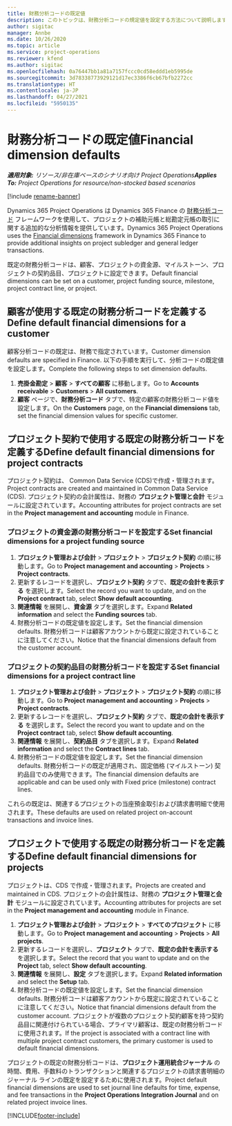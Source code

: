 ```yaml
---
title: 財務分析コードの既定値
description: このトピックは、財務分析コードの規定値を設定する方法について説明します。
author: sigitac
manager: Annbe
ms.date: 10/26/2020
ms.topic: article
ms.service: project-operations
ms.reviewer: kfend
ms.author: sigitac
ms.openlocfilehash: 0a76447bb1a81a7157fccc0cd58eddd1eb5995de
ms.sourcegitcommit: 3d78338773929121d17ec3386f6cb67bfb2272cc
ms.translationtype: HT
ms.contentlocale: ja-JP
ms.lasthandoff: 04/27/2021
ms.locfileid: "5950135"
---
```

# <a name="financial-dimension-defaults"></a><span data-ttu-id="dded4-103">財務分析コードの既定値</span><span class="sxs-lookup"><span data-stu-id="dded4-103">Financial dimension defaults</span></span>

<span data-ttu-id="dded4-104">_**適用対象:** リソース/非在庫ベースのシナリオ向け Project Operations_</span><span class="sxs-lookup"><span data-stu-id="dded4-104">_**Applies To:** Project Operations for resource/non-stocked based scenarios_</span></span>

[!include [rename-banner](~/includes/cc-data-platform-banner.md)]

<span data-ttu-id="dded4-105">Dynamics 365 Project Operations は Dynamics 365 Finance の [財務分析コード](/dynamics365/finance/general-ledger/financial-dimensions) フレームワークを使用して、プロジェクトの補助元帳と総勘定元帳の取引に関する追加的な分析情報を提供しています。</span><span class="sxs-lookup"><span data-stu-id="dded4-105">Dynamics 365 Project Operations uses the [Financial dimensions](/dynamics365/finance/general-ledger/financial-dimensions) framework in Dynamics 365 Finance to provide additional insights on project subledger and general ledger transactions.</span></span>

<span data-ttu-id="dded4-106">既定の財務分析コードは、顧客、プロジェクトの資金源、マイルストーン、プロジェクトの契約品目、プロジェクトに設定できます。</span><span class="sxs-lookup"><span data-stu-id="dded4-106">Default financial dimensions can be set on a customer, project funding source, milestone, project contract line, or project.</span></span>

## <a name="define-default-financial-dimensions-for-a-customer"></a><span data-ttu-id="dded4-107">顧客が使用する既定の財務分析コードを定義する</span><span class="sxs-lookup"><span data-stu-id="dded4-107">Define default financial dimensions for a customer</span></span>

<span data-ttu-id="dded4-108">顧客分析コードの既定は、財務で指定されています。</span><span class="sxs-lookup"><span data-stu-id="dded4-108">Customer dimension defaults are specified in Finance.</span></span> <span data-ttu-id="dded4-109">以下の手順を実行して、分析コードの既定値を設定します。</span><span class="sxs-lookup"><span data-stu-id="dded4-109">Complete the following steps to set dimension defaults.</span></span>

1. <span data-ttu-id="dded4-110">**売掛金勘定** > **顧客** > **すべての顧客** に移動します。</span><span class="sxs-lookup"><span data-stu-id="dded4-110">Go to **Accounts receivable** > **Customers** > **All customers**.</span></span>
2. <span data-ttu-id="dded4-111">**顧客** ページで、**財務分析コード** タブで、特定の顧客の財務分析コード値を設定します。</span><span class="sxs-lookup"><span data-stu-id="dded4-111">On the **Customers** page, on the **Financial dimensions** tab, set the financial dimension values for specific customer.</span></span>

## <a name="define-default-financial-dimensions-for-project-contracts"></a><span data-ttu-id="dded4-112">プロジェクト契約で使用する既定の財務分析コードを定義する</span><span class="sxs-lookup"><span data-stu-id="dded4-112">Define default financial dimensions for project contracts</span></span>

<span data-ttu-id="dded4-113">プロジェクト契約は、 Common Data Service (CDS)で作成・管理されます。</span><span class="sxs-lookup"><span data-stu-id="dded4-113">Project contracts are created and maintained in Common Data Service (CDS).</span></span> <span data-ttu-id="dded4-114">プロジェクト契約の会計属性は、財務の **プロジェクト管理と会計** モジュールに設定されています。</span><span class="sxs-lookup"><span data-stu-id="dded4-114">Accounting attributes for project contracts are set in the **Project management and accounting** module in Finance.</span></span>

### <a name="set-financial-dimensions-for-a-project-funding-source"></a><span data-ttu-id="dded4-115">プロジェクトの資金源の財務分析コードを設定する</span><span class="sxs-lookup"><span data-stu-id="dded4-115">Set financial dimensions for a project funding source</span></span>

1. <span data-ttu-id="dded4-116">**プロジェクト管理および会計** > **プロジェクト** > **プロジェクト契約** の順に移動します。</span><span class="sxs-lookup"><span data-stu-id="dded4-116">Go to **Project management and accounting** > **Projects** > **Project contracts**.</span></span>
2. <span data-ttu-id="dded4-117">更新するレコードを選択し、**プロジェクト契約** タブで、**既定の会計を表示する** を選択します。</span><span class="sxs-lookup"><span data-stu-id="dded4-117">Select the record you want to update, and on the **Project contract** tab, select **Show default accounting**.</span></span>
3. <span data-ttu-id="dded4-118">**関連情報** を展開し、**資金源** タブを選択します。</span><span class="sxs-lookup"><span data-stu-id="dded4-118">Expand **Related information** and select the **Funding sources** tab.</span></span>
4. <span data-ttu-id="dded4-119">財務分析コードの既定値を設定します。</span><span class="sxs-lookup"><span data-stu-id="dded4-119">Set the financial dimension defaults.</span></span> <span data-ttu-id="dded4-120">財務分析コードは顧客アカウントから既定に設定されていることに注意してください。</span><span class="sxs-lookup"><span data-stu-id="dded4-120">Notice that the financial dimensions default from the customer account.</span></span>

### <a name="set-financial-dimensions-for-a-project-contract-line"></a><span data-ttu-id="dded4-121">プロジェクトの契約品目の財務分析コードを設定する</span><span class="sxs-lookup"><span data-stu-id="dded4-121">Set financial dimensions for a project contract line</span></span>

1. <span data-ttu-id="dded4-122">**プロジェクト管理および会計** > **プロジェクト** > **プロジェクト契約** の順に移動します。</span><span class="sxs-lookup"><span data-stu-id="dded4-122">Go to **Project management and accounting** > **Projects** > **Project contracts**.</span></span>
2. <span data-ttu-id="dded4-123">更新するレコードを選択し、**プロジェクト契約** タブで、**既定の会計を表示する** を選択します。</span><span class="sxs-lookup"><span data-stu-id="dded4-123">Select the record you want to update and on the **Project contract** tab, select **Show default accounting**.</span></span>
3. <span data-ttu-id="dded4-124">**関連情報** を展開し、**契約品目** タブを選択します。</span><span class="sxs-lookup"><span data-stu-id="dded4-124">Expand **Related information** and select the **Contract lines** tab.</span></span>
4. <span data-ttu-id="dded4-125">財務分析コードの既定値を設定します。</span><span class="sxs-lookup"><span data-stu-id="dded4-125">Set the financial dimension defaults.</span></span> <span data-ttu-id="dded4-126">財務分析コードの既定が適用され、固定価格 (マイルストーン) 契約品目でのみ使用できます。</span><span class="sxs-lookup"><span data-stu-id="dded4-126">The financial dimension defaults are applicable and can be used only with Fixed price (milestone) contract lines.</span></span>

<span data-ttu-id="dded4-127">これらの既定は、関連するプロジェクトの当座預金取引および請求書明細で使用されます。</span><span class="sxs-lookup"><span data-stu-id="dded4-127">These defaults are used on related project on-account transactions and invoice lines.</span></span>

## <a name="define-default-financial-dimensions-for-projects"></a><span data-ttu-id="dded4-128">プロジェクトで使用する既定の財務分析コードを定義する</span><span class="sxs-lookup"><span data-stu-id="dded4-128">Define default financial dimensions for projects</span></span>

<span data-ttu-id="dded4-129">プロジェクトは、CDS で作成・管理されます。</span><span class="sxs-lookup"><span data-stu-id="dded4-129">Projects are created and maintained in CDS.</span></span> <span data-ttu-id="dded4-130">プロジェクトの会計属性は、財務の **プロジェクト管理と会計** モジュールに設定されています。</span><span class="sxs-lookup"><span data-stu-id="dded4-130">Accounting attributes for projects are set in the **Project management and accounting** module in Finance.</span></span>

1. <span data-ttu-id="dded4-131">**プロジェクト管理および会計** > **プロジェクト** > **すべてのプロジェクト** に移動します。</span><span class="sxs-lookup"><span data-stu-id="dded4-131">Go to **Project management and accounting** > **Projects** > **All projects**.</span></span>
2. <span data-ttu-id="dded4-132">更新するレコードを選択し、**プロジェクト** タブで、**既定の会計を表示する** を選択します。</span><span class="sxs-lookup"><span data-stu-id="dded4-132">Select the record that you want to update and on the **Project** tab, select **Show default accounting**.</span></span>
3. <span data-ttu-id="dded4-133">**関連情報** を展開し、**設定** タブを選択します。</span><span class="sxs-lookup"><span data-stu-id="dded4-133">Expand **Related information** and select the **Setup** tab.</span></span>
4. <span data-ttu-id="dded4-134">財務分析コードの既定値を設定します。</span><span class="sxs-lookup"><span data-stu-id="dded4-134">Set the financial dimension defaults.</span></span> <span data-ttu-id="dded4-135">財務分析コードは顧客アカウントから既定に設定されていることに注意してください。</span><span class="sxs-lookup"><span data-stu-id="dded4-135">Notice that financial dimensions default from the customer account.</span></span> <span data-ttu-id="dded4-136">プロジェクトが複数のプロジェクト契約顧客を持つ契約品目に関連付けられている場合、プライマリ顧客は、既定の財務分析コードに使用されます。</span><span class="sxs-lookup"><span data-stu-id="dded4-136">If the project is associated with a contract line with multiple project contract customers, the primary customer is used to default financial dimensions.</span></span>

<span data-ttu-id="dded4-137">プロジェクトの既定の財務分析コードは、**プロジェクト運用統合ジャーナル** の時間、費用、手数料のトランザクションと関連するプロジェクトの請求書明細のジャーナル ラインの既定を設定するために使用されます。</span><span class="sxs-lookup"><span data-stu-id="dded4-137">Project default financial dimensions are used to set journal line defaults for time, expense, and fee transactions in the **Project Operations Integration Journal** and on related project invoice lines.</span></span>


[!INCLUDE[footer-include](../includes/footer-banner.md)]